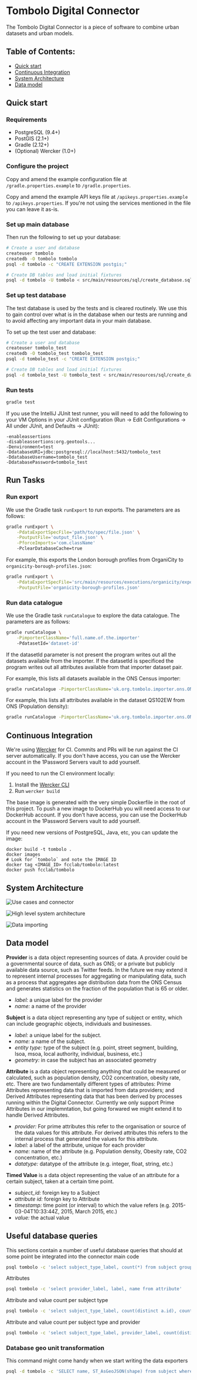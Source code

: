 # Tombolo Digital Connector

The Tombolo Digital Connector is a piece of software to combine urban datasets
and urban models.

## Table of Contents:

* [Quick start](#quick-start)
* [Continuous Integration](#continuous-integration)
* [System Architecture](#system-architecture)
* [Data model](#data-model)

## Quick start

### Requirements
* PostgreSQL (9.4+)
* PostGIS (2.1+)
* Gradle (2.12+)
* (Optional) Wercker (1.0+)

### Configure the project

Copy and amend the example configuration file at
`/gradle.properties.example` to
`/gradle.properties`.

Copy and amend the example API keys file at
`/apikeys.properties.example` to
`/apikeys.properties`. If you're not using the services mentioned in the file you can leave it as-is.

### Set up main database

Then run the following to set up your database:

```bash
# Create a user and database
createuser tombolo
createdb -O tombolo tombolo
psql -d tombolo -c "CREATE EXTENSION postgis;"

# Create DB tables and load initial fixtures
psql -d tombolo -U tombolo < src/main/resources/sql/create_database.sql
```

### Set up test database

The test database is used by the tests and is cleared routinely. We use this
to gain control over what is in the database when our tests are running and
to avoid affecting any important data in your main database.

To set up the test user and database:

```bash
# Create a user and database
createuser tombolo_test
createdb -O tombolo_test tombolo_test
psql -d tombolo_test -c "CREATE EXTENSION postgis;"

# Create DB tables and load initial fixtures
psql -d tombolo_test -U tombolo_test < src/main/resources/sql/create_database.sql
```

### Run tests

```bash
gradle test
```

If you use the IntelliJ JUnit test runner, you will need to add the following to your
VM Options in your JUnit configuration (Run -> Edit Configurations -> All under JUnit,
and Defaults -> JUnit):

```
-enableassertions
-disableassertions:org.geotools...
-Denvironment=test
-DdatabaseURI=jdbc:postgresql://localhost:5432/tombolo_test
-DdatabaseUsername=tombolo_test
-DdatabasePassword=tombolo_test
```

## Run Tasks

### Run export

We use the Gradle task `runExport` to run exports. The parameters are as follows:

```bash
gradle runExport \
    -PdataExportSpecFile='path/to/spec/file.json' \
    -PoutputFile='output_file.json' \
    -PforceImports='com.className'
    -PclearDatabaseCache=true
```

For example, this exports the London borough profiles from OrganiCity to `organicity-borough-profiles.json`:

```bash
gradle runExport \
    -PdataExportSpecFile='src/main/resources/executions/organicity/export-borough-profiles.json' \
    -PoutputFile='organicity-borough-profiles.json'
```

### Run data catalogue

We use the Gradle task `runCatalogue` to explore the data catalogue. The parameters are as follows:

```bash
gradle runCatalogue \
    -PimporterClassName='full.name.of.the.importer'
    -PdatasetId='dataset-id'
```

If the datasetId parameter is not present the program writes out all the datasets available from the importer.
If the datasetId is specificed the program writes out all attributes available from that importer dataset pair.

For example, this lists all datasets available in the ONS Census importer:

```bash
gradle runCatalogue -PimporterClassName='uk.org.tombolo.importer.ons.ONSCensusImporter'
```

For example, this lists all attributes available in the dataset QS102EW from ONS (Population density):

```bash
gradle runCatalogue -PimporterClassName='uk.org.tombolo.importer.ons.ONSCensusImporter' -PdatasetId='QS102EW'
```

## Continuous Integration

We're using [Wercker](http://wercker.com/) for CI. Commits and PRs will be run
against the CI server automatically. If you don't have access, you can use the
Wercker account in the 1Password Servers vault to add yourself.

If you need to run the CI environment locally:

1. Install the [Wercker CLI](http://wercker.com/cli/install)
2. Run `wercker build`

The base image is generated with the very simple Dockerfile in the root of this
project. To push a new image to DockerHub you will need access to our DockerHub
account. If you don't have access, you can use the DockerHub account in the
1Password Servers vault to add yourself.

If you need new versions of PostgreSQL, Java, etc, you can update the image:

```
docker build -t tombolo .
docker images
# Look for `tombolo` and note the IMAGE ID
docker tag <IMAGE_ID> fcclab/tombolo:latest
docker push fcclab/tombolo
```

## System Architecture

![Use cases and connector](documentation/images/use-cases-connector.png)

![High level system architecture](documentation/images/high-level-system-architecture.png)

![Data importing](documentation/images/data-importing.png)

## Data model

**Provider** is a data object representing sources of data. 
A provider could be a governmental source of data, such as ONS; 
or a private but publicly available data source, such as Twitter feeds. 
In the future we may extend it to represent internal processes for aggregating or manipulating data, 
such as a process that aggregates age distribution data from the ONS Census 
and generates statistics on the fraction of the population that is 65 or older.

* _label:_ a unique label for the provider
* _name:_ a name of the provider


**Subject** is a data object representing any type of subject or entity, 
which can include geographic objects, individuals and businesses. 

* _label:_ a unique label for the subject.
* _name:_ a name of the subject.
* _entity type:_ type of the subject (e.g. point, street segment, building, lsoa, msoa, local authority, individual, business, etc.)
* _geometry:_ in case the subject has an associated geometry

**Attribute** is a data object representing anything that could be measured or calculated, 
such as population density, CO2 concentration, obesity rate, etc. 
There are two fundamentally different types of attributes: 
Prime Attributes representing data that is imported from data providers; 
and Derived Attributes representing data that has been derived by processes running within the Digital Connector.
Currently we only support Prime Attributes in our implemntation, 
but going forwared we might extend it to handle Derived Attributes.

* _provider:_ For prime attributes this refer to the organisation or source of the data values for this attribute. 
For derived attributes this refers to the internal process that generated the values for this attribute.
* _label:_ a label of the attribute, unique for each provider
* _name:_ name of the attribute (e.g. Population density, Obesity rate, CO2 concentration, etc.)
* _datatype:_ datatype of the attribute (e.g. integer, float, string, etc.)

**Timed Value** is a data object representing the value of an attribute for a certain subject, taken at a certain time point.

* _subject_id:_ foreign key to a Subject
* _attribute id:_ foreign key to Attribute
* _timestamp:_ time point (or interval) to which the value refers (e.g. 2015-03-04T10:33:44Z, 2015, March 2015, etc.)
* _value:_ the actual value


## Useful database queries

This sections contain a number of useful database queries that should at some point be integrated into the connector main code

```bash
psql tombolo -c 'select subject_type_label, count(*) from subject group by subject_type_label'
```

Attributes
```bash
psql tombolo -c 'select provider_label, label, name from attribute'
```

Attribute and value count per subject type
```bash
psql tombolo -c 'select subject_type_label, count(distinct a.id), count(distinct value) as values from timed_value as tv left join subject as go on (tv.subject_id = go.id) left join attribute as a on (tv.attribute_id = a.id) group by subject_type_label'
```

Attribute and value count per subject type and provider
```bash
psql tombolo -c 'select subject_type_label, provider_label, count(distinct a.id), count(distinct value) as values from timed_value as tv left join subject as go on (tv.subject_id = go.id) left join attribute as a on (tv.attribute_id = a.id) group by subject_type_label, provider_label'
```

### Database geo unit transformation

This command might come handy when we start writing the data exporters

```bash
psql -d tombolo -c 'SELECT name, ST_AsGeoJSON(shape) from subject where limit 1'
```
